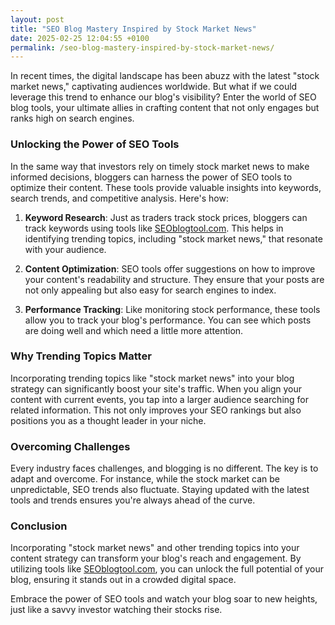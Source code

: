 ```yaml
---
layout: post
title: "SEO Blog Mastery Inspired by Stock Market News"
date: 2025-02-25 12:04:55 +0100
permalink: /seo-blog-mastery-inspired-by-stock-market-news/
---
```



In recent times, the digital landscape has been abuzz with the latest "stock market news," captivating audiences worldwide. But what if we could leverage this trend to enhance our blog's visibility? Enter the world of SEO blog tools, your ultimate allies in crafting content that not only engages but ranks high on search engines. 

### Unlocking the Power of SEO Tools

In the same way that investors rely on timely stock market news to make informed decisions, bloggers can harness the power of SEO tools to optimize their content. These tools provide valuable insights into keywords, search trends, and competitive analysis. Here's how:

1. **Keyword Research**: Just as traders track stock prices, bloggers can track keywords using tools like [SEOblogtool.com](https://seoblogtool.com/). This helps in identifying trending topics, including "stock market news," that resonate with your audience.

2. **Content Optimization**: SEO tools offer suggestions on how to improve your content's readability and structure. They ensure that your posts are not only appealing but also easy for search engines to index.

3. **Performance Tracking**: Like monitoring stock performance, these tools allow you to track your blog's performance. You can see which posts are doing well and which need a little more attention.

### Why Trending Topics Matter

Incorporating trending topics like "stock market news" into your blog strategy can significantly boost your site's traffic. When you align your content with current events, you tap into a larger audience searching for related information. This not only improves your SEO rankings but also positions you as a thought leader in your niche.

### Overcoming Challenges

Every industry faces challenges, and blogging is no different. The key is to adapt and overcome. For instance, while the stock market can be unpredictable, SEO trends also fluctuate. Staying updated with the latest tools and trends ensures you're always ahead of the curve.

### Conclusion

Incorporating "stock market news" and other trending topics into your content strategy can transform your blog's reach and engagement. By utilizing tools like [SEOblogtool.com](https://seoblogtool.com/), you can unlock the full potential of your blog, ensuring it stands out in a crowded digital space.

Embrace the power of SEO tools and watch your blog soar to new heights, just like a savvy investor watching their stocks rise.